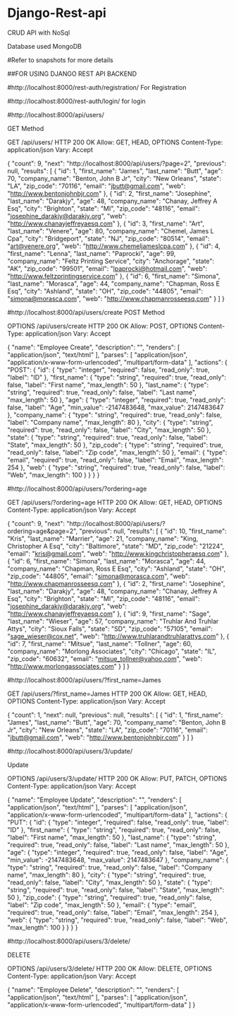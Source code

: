 # Django-Rest-api
CRUD API with NoSql

Database used MongoDB

#Refer to snapshots for more details

##FOR USING DJANGO REST API BACKEND

#http://localhost:8000/rest-auth/registration/
For Registration 

#http://localhost:8000/rest-auth/login/
for login 


#http://localhost:8000/api/users/

GET Method

GET /api/users/
HTTP 200 OK
Allow: GET, HEAD, OPTIONS
Content-Type: application/json
Vary: Accept

{
    "count": 9,
    "next": "http://localhost:8000/api/users/?page=2",
    "previous": null,
    "results": [
        {
            "id": 1,
            "first_name": "James",
            "last_name": "Butt",
            "age": 70,
            "company_name": "Benton, John B Jr",
            "city": "New Orleans",
            "state": "LA",
            "zip_code": "70116",
            "email": "jbutt@gmail.com",
            "web": "http://www.bentonjohnbjr.com"
        },
        {
            "id": 2,
            "first_name": "Josephine",
            "last_name": "Darakjy",
            "age": 48,
            "company_name": "Chanay, Jeffrey A Esq",
            "city": "Brighton",
            "state": "MI",
            "zip_code": "48116",
            "email": "josephine_darakjy@darakjy.org",
            "web": "http://www.chanayjeffreyaesq.com"
        },
        {
            "id": 3,
            "first_name": "Art",
            "last_name": "Venere",
            "age": 80,
            "company_name": "Chemel, James L Cpa",
            "city": "Bridgeport",
            "state": "NJ",
            "zip_code": "80514",
            "email": "art@venere.org",
            "web": "http://www.chemeljameslcpa.com"
        },
        {
            "id": 4,
            "first_name": "Lenna",
            "last_name": "Paprocki",
            "age": 99,
            "company_name": "Feltz Printing Service",
            "city": "Anchorage",
            "state": "AK",
            "zip_code": "99501",
            "email": "lpaprocki@hotmail.com",
            "web": "http://www.feltzprintingservice.com"
        },
        {
            "id": 6,
            "first_name": "Simona",
            "last_name": "Morasca",
            "age": 44,
            "company_name": "Chapman, Ross E Esq",
            "city": "Ashland",
            "state": "OH",
            "zip_code": "44805",
            "email": "simona@morasca.com",
            "web": "http://www.chapmanrosseesq.com"
        }
    ]
}

#http://localhost:8000/api/users/create
POST Method


OPTIONS /api/users/create
HTTP 200 OK
Allow: POST, OPTIONS
Content-Type: application/json
Vary: Accept

{
    "name": "Employee Create",
    "description": "",
    "renders": [
        "application/json",
        "text/html"
    ],
    "parses": [
        "application/json",
        "application/x-www-form-urlencoded",
        "multipart/form-data"
    ],
    "actions": {
        "POST": {
            "id": {
                "type": "integer",
                "required": false,
                "read_only": true,
                "label": "ID"
            },
            "first_name": {
                "type": "string",
                "required": true,
                "read_only": false,
                "label": "First name",
                "max_length": 50
            },
            "last_name": {
                "type": "string",
                "required": true,
                "read_only": false,
                "label": "Last name",
                "max_length": 50
            },
            "age": {
                "type": "integer",
                "required": true,
                "read_only": false,
                "label": "Age",
                "min_value": -2147483648,
                "max_value": 2147483647
            },
            "company_name": {
                "type": "string",
                "required": true,
                "read_only": false,
                "label": "Company name",
                "max_length": 80
            },
            "city": {
                "type": "string",
                "required": true,
                "read_only": false,
                "label": "City",
                "max_length": 50
            },
            "state": {
                "type": "string",
                "required": true,
                "read_only": false,
                "label": "State",
                "max_length": 50
            },
            "zip_code": {
                "type": "string",
                "required": true,
                "read_only": false,
                "label": "Zip code",
                "max_length": 50
            },
            "email": {
                "type": "email",
                "required": true,
                "read_only": false,
                "label": "Email",
                "max_length": 254
            },
            "web": {
                "type": "string",
                "required": true,
                "read_only": false,
                "label": "Web",
                "max_length": 100
            }
        }
    }
}

#http://localhost:8000/api/users/?ordering=age

GET /api/users/?ordering=age
HTTP 200 OK
Allow: GET, HEAD, OPTIONS
Content-Type: application/json
Vary: Accept

{
    "count": 9,
    "next": "http://localhost:8000/api/users/?ordering=age&page=2",
    "previous": null,
    "results": [
        {
            "id": 10,
            "first_name": "Kris",
            "last_name": "Marrier",
            "age": 21,
            "company_name": "King, Christopher A Esq",
            "city": "Baltimore",
            "state": "MD",
            "zip_code": "21224",
            "email": "kris@gmail.com",
            "web": "http://www.kingchristopheraesq.com"
        },
        {
            "id": 6,
            "first_name": "Simona",
            "last_name": "Morasca",
            "age": 44,
            "company_name": "Chapman, Ross E Esq",
            "city": "Ashland",
            "state": "OH",
            "zip_code": "44805",
            "email": "simona@morasca.com",
            "web": "http://www.chapmanrosseesq.com"
        },
        {
            "id": 2,
            "first_name": "Josephine",
            "last_name": "Darakjy",
            "age": 48,
            "company_name": "Chanay, Jeffrey A Esq",
            "city": "Brighton",
            "state": "MI",
            "zip_code": "48116",
            "email": "josephine_darakjy@darakjy.org",
            "web": "http://www.chanayjeffreyaesq.com"
        },
        {
            "id": 9,
            "first_name": "Sage",
            "last_name": "Wieser",
            "age": 57,
            "company_name": "Truhlar And Truhlar Attys",
            "city": "Sioux Falls",
            "state": "SD",
            "zip_code": "57105",
            "email": "sage_wieser@cox.net",
            "web": "http://www.truhlarandtruhlarattys.com"
        },
        {
            "id": 7,
            "first_name": "Mitsue",
            "last_name": "Tollner",
            "age": 60,
            "company_name": "Morlong Associates",
            "city": "Chicago",
            "state": "IL",
            "zip_code": "60632",
            "email": "mitsue_tollner@yahoo.com",
            "web": "http://www.morlongassociates.com"
        }
    ]
}

#http://localhost:8000/api/users/?first_name=James

GET /api/users/?first_name=James
HTTP 200 OK
Allow: GET, HEAD, OPTIONS
Content-Type: application/json
Vary: Accept

{
    "count": 1,
    "next": null,
    "previous": null,
    "results": [
        {
            "id": 1,
            "first_name": "James",
            "last_name": "Butt",
            "age": 70,
            "company_name": "Benton, John B Jr",
            "city": "New Orleans",
            "state": "LA",
            "zip_code": "70116",
            "email": "jbutt@gmail.com",
            "web": "http://www.bentonjohnbjr.com"
        }
    ]
}

#http://localhost:8000/api/users/3/update/

Update 

OPTIONS /api/users/3/update/
HTTP 200 OK
Allow: PUT, PATCH, OPTIONS
Content-Type: application/json
Vary: Accept

{
    "name": "Employee Update",
    "description": "",
    "renders": [
        "application/json",
        "text/html"
    ],
    "parses": [
        "application/json",
        "application/x-www-form-urlencoded",
        "multipart/form-data"
    ],
    "actions": {
        "PUT": {
            "id": {
                "type": "integer",
                "required": false,
                "read_only": true,
                "label": "ID"
            },
            "first_name": {
                "type": "string",
                "required": true,
                "read_only": false,
                "label": "First name",
                "max_length": 50
            },
            "last_name": {
                "type": "string",
                "required": true,
                "read_only": false,
                "label": "Last name",
                "max_length": 50
            },
            "age": {
                "type": "integer",
                "required": true,
                "read_only": false,
                "label": "Age",
                "min_value": -2147483648,
                "max_value": 2147483647
            },
            "company_name": {
                "type": "string",
                "required": true,
                "read_only": false,
                "label": "Company name",
                "max_length": 80
            },
            "city": {
                "type": "string",
                "required": true,
                "read_only": false,
                "label": "City",
                "max_length": 50
            },
            "state": {
                "type": "string",
                "required": true,
                "read_only": false,
                "label": "State",
                "max_length": 50
            },
            "zip_code": {
                "type": "string",
                "required": true,
                "read_only": false,
                "label": "Zip code",
                "max_length": 50
            },
            "email": {
                "type": "email",
                "required": true,
                "read_only": false,
                "label": "Email",
                "max_length": 254
            },
            "web": {
                "type": "string",
                "required": true,
                "read_only": false,
                "label": "Web",
                "max_length": 100
            }
        }
    }
}

#http://localhost:8000/api/users/3/delete/

DELETE

OPTIONS /api/users/3/delete/
HTTP 200 OK
Allow: DELETE, OPTIONS
Content-Type: application/json
Vary: Accept

{
    "name": "Employee Delete",
    "description": "",
    "renders": [
        "application/json",
        "text/html"
    ],
    "parses": [
        "application/json",
        "application/x-www-form-urlencoded",
        "multipart/form-data"
    ]
}
